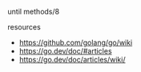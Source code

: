 until methods/8


resources 
- https://github.com/golang/go/wiki
- https://go.dev/doc/#articles
- https://go.dev/doc/articles/wiki/
